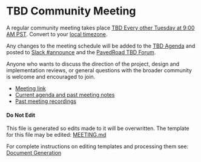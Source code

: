# TBD Community Meeting

A regular community meeting takes place [TBD Every other Tuesday at 9:00 AM PST](https://zoom.us/j/7886774843).
Convert to your [local timezone](http://www.thetimezoneconverter.com/?t=9:00&tz=PT%20%28Pacific%20Time%29).

Any changes to the meeting schedule will be added to the [TBD Agenda](https://agenda.com)
and posted to [Slack #announce](https://pavedroadio.slack.com/messages/TBD/) 
and the [PavedRoad TBD Forum](https://groups.google.com/forum/#!forum/pavedroad-dev).

Anyone who wants to discuss the direction of the project, design and implementation reviews, or general questions with the broader community is welcome and encouraged to join.

* [Meeting link](https://zoom.us/j/7886774843)
* [Current agenda and past meeting notes](https://agenda.com)
* [Past meeting recordings](https://youtube.com)

#### Do Not Edit
This file is generated so edits made to it will be overwritten.
The template for this file may be edited:
[MEETING.md](/repo-templates/oss-default/MEETING.md)

For complete instructions on editing templates and processing them see:
[Document Generation](/assets/README.md)
